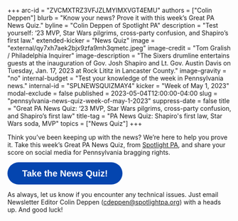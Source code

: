 +++
arc-id = "ZVCMXTRZ3VFJZLMYIMXVGT4EMU"
authors = ["Colin Deppen"]
blurb = "Know your news? Prove it with this week’s Great PA News Quiz."
byline = "Colin Deppen of Spotlight PA"
description = "Test yourself: ‘23 MVP, Star Wars pilgrims, cross-party confusion, and Shapiro’s first law."
extended-kicker = "News Quiz"
image = "external/qy7xh7aek2bjx9zfa9mh3qmetc.jpeg"
image-credit = "Tom Gralish / Philadelphia Inquirer"
image-description = "The Sixers drumline entertains guests at the inauguration of Gov. Josh Shapiro and Lt. Gov. Austin Davis on Tuesday, Jan. 17,  2023 at Rock Lititz in Lancaster County."
image-gravity = "no"
internal-budget = "Test your knowledge of the week in Pennsylvania news."
internal-id = "SPLNEWSQUIZMAY4"
kicker = "Week of May 1, 2023"
modal-exclude = false
published = 2023-05-04T12:00:00-04:00
slug = "pennsylvania-news-quiz-week-of-may-1-2023"
suppress-date = false
title = "Great PA News Quiz: ‘23 MVP, Star Wars pilgrims, cross-party confusion, and Shapiro’s first law"
title-tag = "PA News Quiz: Shapiro's first law, Star Wars soda, MVP"
topics = ["News Quiz"]
+++

Think you’ve been keeping up with the news? We’re here to help you prove it. Take this week’s Great PA News Quiz, from <a href="https://www.spotlightpa.org/">Spotlight PA</a>, and share your score on social media for Pennsylvania bragging rights.

<button data-tf-popup="bwUVxjsO" data-tf-opacity="100" data-tf-size="100" data-tf-iframe-props="title=SPL News Quiz Week 15 - May 4" data-tf-transitive-search-params data-tf-medium="snippet" style="all:unset;font-family:Helvetica,Arial,sans-serif;display:inline-block;max-width:100%;white-space:nowrap;overflow:hidden;text-overflow:ellipsis;background-color:#0445AF;color:#fff;font-size:20px;border-radius:25px;padding:0 33px;font-weight:bold;height:50px;cursor:pointer;line-height:50px;text-align:center;margin:0;text-decoration:none;">Take the News Quiz!</button><script src="//embed.typeform.com/next/embed.js"></script>

As always, let us know if you encounter any technical issues. Just email Newsletter Editor Colin Deppen (<a href="mailto:cdeppen@spotlightpa.org">cdeppen@spotlightpa.org</a>) with a heads up. And good luck!
